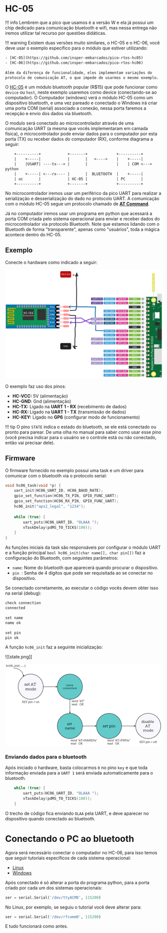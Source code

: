 # HC-05

!!! info
    Lembrem que a pico que usamos é a versão W e ela já possui um chip dedicado para comunicação bluetooth e wifi, mas nessa entrega não iremos utilizar tal recurso por questões didáticas.

!!! warning
	Existem duas versões muito similares, o HC-05 e o HC-06, você deve usar o exemplo específico para o módulo que estiver utilizando:
	
	- [HC-05](https://github.com/insper-embarcados/pico-rtos-hc05)
	- [HC-06](https://github.com/insper-embarcados/pico-rtos-hc06)

	Além da diferença de funcionalidade, eles implementam variações do protocolo de comunicação AT, o que impede de usarmos o mesmo exemplo.

O [HC-05](https://www.itead.cc/wiki/Serial_Port_Bluetooth_Module_(Master/Slave)_:_HC-05) é um módulo bluetooth popular (R$15) que pode funcionar como `device` ou `host`, neste exemplo usaremos como device (conectando-se ao computador). O Computador (windows) verá o módulo HC-05 como um dispositivo bluetooth, e uma vez pareado e conectado o Windows irá criar uma porta COM (serial) associado a conexão, nessa porta faremos a recepção e  envio dos dados via bluetooth.

O modulo será conectado ao microcontrolador através de uma comunicação UART (a mesma que vocês implementaram em camada física), o microcontrolador pode enviar dados para o computador por esta porta (TX) ou receber dados do computador (RX), conforme diagrama a seguir:

``` 
    +----------+            +-------+             +----------+
    |    +-----|            |       |   <---->    |    +-----|
    |    |USART| ----tx---> |       |             |    | COM <---> python
    |    +-----| <---rx---- |       |  BLUETOOTH  |    +-----|
    | uc       |            | HC-05 |             | PC       |
    +----------+            +-------+             +----------+
```

No microcontrolador iremos usar um periférico da pico UART para realizar a serialização e desserialização do dado no protocolo UART. A comunicação com o módulo HC-05 segue um protocolo chamado de [**AT Command**](https://www.itead.cc/wiki/Serial_Port_Bluetooth_Module_(Master/Slave)_:_HC-05).

Já no computador iremos usar um programa em python que acessará a porta COM criada pelo sistema operacional para enviar e receber dados do microcontrolador via protocolo Bluetooth. Note que estamos lidando com o Bluetooth de forma "transparente", apenas como "usuários", toda a mágica acontece dentro do HC-05.

## Exemplo

Conecte o hardware como indicado a seguir:

![](imgs/hc05/diagrama.png)

O exemplo faz uso dos pinos:

- **HC-VCC:** 5V (alimentação)
- **HC-GND**: Gnd (alimentação)
- **HC-TX:** Ligado na **UART 1 - RX** (recebimento de dados)
- **HC-RX:** Ligado na **UART 1 - TX** (transmissão de dados)
- **HC-KEY:** Ligado no **GP6** (configurar modo de funcionamento)

!!! tip
	O pino `STATE` indica o estado do bluetooth, se ele está conectado ou pronto para parear. De uma olha no manual para saber como usar esse pino (você precisa indicar para o usuário se o controle está ou não conectado, então vai precisar dele).
    
## Firmware

O firmware fornecido no exemplo possui uma task e um driver para comunicar com o bluetooth via o protocolo serial:

```c
void hc06_task(void *p) {
    uart_init(HC06_UART_ID, HC06_BAUD_RATE);
    gpio_set_function(HC06_TX_PIN, GPIO_FUNC_UART);
    gpio_set_function(HC06_RX_PIN, GPIO_FUNC_UART);
    hc06_init("aps2_legal", "1234");

    while (true) {
        uart_puts(HC06_UART_ID, "OLAAA ");
        vTaskDelay(pdMS_TO_TICKS(100));
    }
}
```

As funções iniciais da task são responsáveis por configurar o módulo UART e a função principal `bool hc06_init(char name[], char pin[])` faz a configuração do Bluetooth, com seguintes parâmetros:

- `name`: Nome do bluetooth que aparecerá quando procurar o dispositivo.
- `pin `: Senha de 4 dígitos que pode ser requisitada ao se conectar no dispositivo.

Se conectado corretamente, ao executar o código vocês devem obter isso na serial (debug):

```
check connection
connected

set name
name ok

set pin
pin ok
```

A função `hc06_init` faz a seguinte inicialização:

![[state.png]]

![](imgs/hc05/state.png)

### Enviando dados para o bluetooth

Após iniciado o hardware, basta colocarmos `0` no pino `key` e que toda informação enviada para a `UART 1` será enviada automaticamente para o bluetooth.

```c
    while (true) {
        uart_puts(HC06_UART_ID, "OLAAA ");
        vTaskDelay(pdMS_TO_TICKS(100));
    }
```

O trecho de código fica enviando `OLAA` pela UART, e deve aparecer no dispositivo quando conectado ao bluetooth.

# Conectando o PC ao bluetooth

Agora será necessário conectar o computador no HC-06, para isso temos que seguir tutoriais específicos de cada sistema operacional:

- [Linux](https://marcqueiroz.wordpress.com/aventuras-com-arduino/configurando-hc-06-bluetooth-module-device-no-ubuntu-12-04/)
- [Windows]()

Após conectado é só alterar a porta do programa python, para a porta criado por cada um dos sistemas operacionais:

```python
ser = serial.Serial('/dev/ttyACM0', 115200)
```

No Linux, por exemplo, se seguiu o tutorial você deve alterar para:

```python
ser = serial.Serial('/dev/rfcomm0', 115200)
```

E tudo funcionará como antes.

